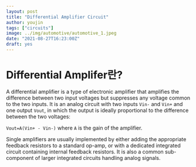 ```yaml
---
layout: post
title: "Differential Amplifier Circuit"
author: youjin
tags: ["circuits"]
image: ../img/automotive/automotive_1.jpeg
date: "2021-08-27T16:23:00Z"
draft: yes
---
```


# Differential Amplifer란?

A differential amplifier is a type of electronic amplifier that amplifies the difference between two input voltages but suppresses any voltage common to the two inputs. It is an analog circuit with two inputs `Vin-` and `Vin+` and one output `Vout`, in which the output is ideally proportional to the difference between the two voltages:

`Vout=A(Vin+ - Vin-)`
where `A` is the gain of the amplifier.

Single amplifiers are usually implemented by either adding the appropriate feedback resistors to a standard op-amp, or with a dedicated integrated circuit containing internal feedback resistors. It is also a common sub-component of larger integrated circuits handling analog signals.
